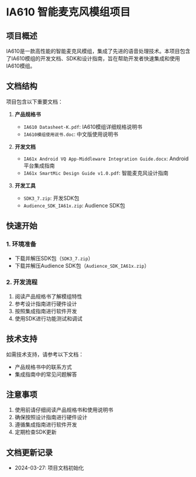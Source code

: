 # IA610 智能麦克风模组项目

## 项目概述
IA610是一款高性能的智能麦克风模组，集成了先进的语音处理技术。本项目包含了IA610模组的开发文档、SDK和设计指南，旨在帮助开发者快速集成和使用IA610模组。

## 文档结构
项目包含以下重要文档：

1. **产品规格书**
   - `IA610 Datasheet-K.pdf`: IA610模组详细规格说明书
   - `IA610模组使用说书.doc`: 中文版使用说明书

2. **开发文档**
   - `IA61x Android VQ App-Middleware Integration Guide.docx`: Android平台集成指南
   - `IA61x SmartMic Design Guide v1.0.pdf`: 智能麦克风设计指南

3. **开发工具**
   - `SDK3_7.zip`: 开发SDK包
   - `Audience_SDK_IA61x.zip`: Audience SDK包

## 快速开始

### 1. 环境准备
- 下载并解压SDK包（`SDK3_7.zip`）
- 下载并解压Audience SDK包（`Audience_SDK_IA61x.zip`）

### 2. 开发流程
1. 阅读产品规格书了解模组特性
2. 参考设计指南进行硬件设计
3. 按照集成指南进行软件开发
4. 使用SDK进行功能测试和调试

## 技术支持
如需技术支持，请参考以下文档：
- 产品规格书中的联系方式
- 集成指南中的常见问题解答

## 注意事项
1. 使用前请仔细阅读产品规格书和使用说明书
2. 确保按照设计指南进行硬件设计
3. 遵循集成指南进行软件开发
4. 定期检查SDK更新

## 文档更新记录
- 2024-03-27: 项目文档初始化 